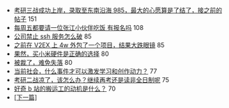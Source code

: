 - [考研三战成功上岸，录取至东南沿海 985，最大的心愿算是了结了，接之前的帖子](https://www.v2ex.com/t/546851) 151
- [每周五都要请一位张江小伙伴吃饭 有报名吗](https://www.v2ex.com/t/546806) 108
- [公司禁止 ssh 服务怎么破](https://www.v2ex.com/t/546854) 85
- [之前在 V2EX 上 4w 外包了一个项目，结果大跌眼镜](https://www.v2ex.com/t/547034) 85
- [果然，买小米硬件是正确的选择](https://www.v2ex.com/t/546826) 80
- [被裁了，难免失落](https://www.v2ex.com/t/546915) 80
- [当前社会，什么事件才可以激发学习和创作动力？](https://www.v2ex.com/t/546796) 77
- [考研二战凉了，该怎么办？继续再考还是读非全日制呢](https://www.v2ex.com/t/546754) 75
- [好奇 b 站的搬运工的动机是什么？](https://www.v2ex.com/t/546896) 70
-   [ [下一篇] ](https://github.com/able8/v2ex-hot-record/blob/master/2019-03-22.md)
